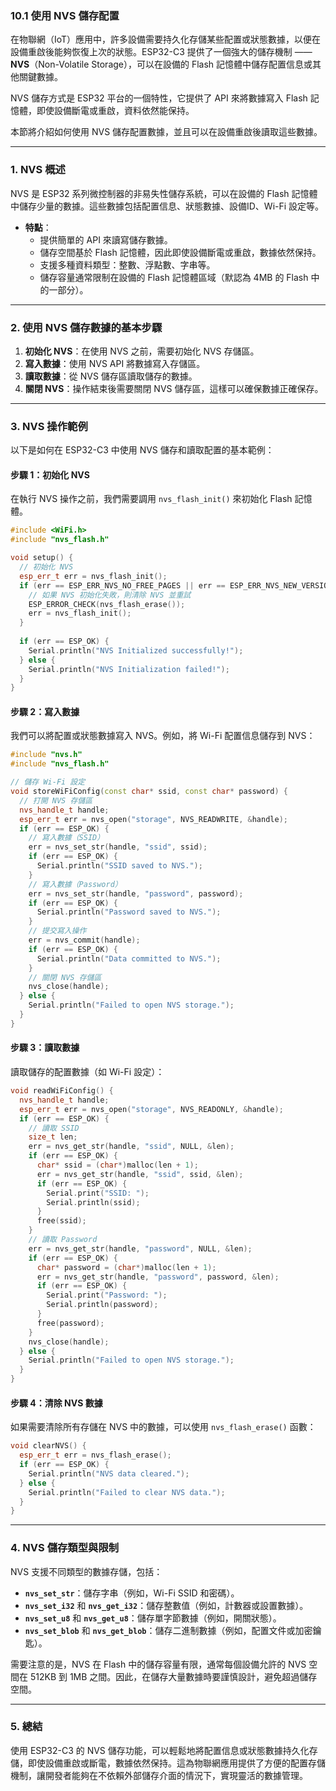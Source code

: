 ### 10.1 **使用 NVS 儲存配置**

在物聯網（IoT）應用中，許多設備需要持久化存儲某些配置或狀態數據，以便在設備重啟後能夠恢復上次的狀態。ESP32-C3 提供了一個強大的儲存機制 —— **NVS**（Non-Volatile Storage），可以在設備的 Flash 記憶體中儲存配置信息或其他關鍵數據。

NVS 儲存方式是 ESP32 平台的一個特性，它提供了 API 來將數據寫入 Flash 記憶體，即使設備斷電或重啟，資料依然能保持。

本節將介紹如何使用 NVS 儲存配置數據，並且可以在設備重啟後讀取這些數據。

---

### 1. **NVS 概述**

NVS 是 ESP32 系列微控制器的非易失性儲存系統，可以在設備的 Flash 記憶體中儲存少量的數據。這些數據包括配置信息、狀態數據、設備ID、Wi-Fi 設定等。

- **特點**：
  - 提供簡單的 API 來讀寫儲存數據。
  - 儲存空間基於 Flash 記憶體，因此即使設備斷電或重啟，數據依然保持。
  - 支援多種資料類型：整數、浮點數、字串等。
  - 儲存容量通常限制在設備的 Flash 記憶體區域（默認為 4MB 的 Flash 中的一部分）。

---

### 2. **使用 NVS 儲存數據的基本步驟**

1. **初始化 NVS**：在使用 NVS 之前，需要初始化 NVS 存儲區。
2. **寫入數據**：使用 NVS API 將數據寫入存儲區。
3. **讀取數據**：從 NVS 儲存區讀取儲存的數據。
4. **關閉 NVS**：操作結束後需要關閉 NVS 儲存區，這樣可以確保數據正確保存。

---

### 3. **NVS 操作範例**

以下是如何在 ESP32-C3 中使用 NVS 儲存和讀取配置的基本範例：

#### **步驟 1：初始化 NVS**

在執行 NVS 操作之前，我們需要調用 `nvs_flash_init()` 來初始化 Flash 記憶體。

```cpp
#include <WiFi.h>
#include "nvs_flash.h"

void setup() {
  // 初始化 NVS
  esp_err_t err = nvs_flash_init();
  if (err == ESP_ERR_NVS_NO_FREE_PAGES || err == ESP_ERR_NVS_NEW_VERSION_FOUND) {
    // 如果 NVS 初始化失敗，則清除 NVS 並重試
    ESP_ERROR_CHECK(nvs_flash_erase());
    err = nvs_flash_init();
  }
  
  if (err == ESP_OK) {
    Serial.println("NVS Initialized successfully!");
  } else {
    Serial.println("NVS Initialization failed!");
  }
}
```

#### **步驟 2：寫入數據**

我們可以將配置或狀態數據寫入 NVS。例如，將 Wi-Fi 配置信息儲存到 NVS：

```cpp
#include "nvs.h"
#include "nvs_flash.h"

// 儲存 Wi-Fi 設定
void storeWiFiConfig(const char* ssid, const char* password) {
  // 打開 NVS 存儲區
  nvs_handle_t handle;
  esp_err_t err = nvs_open("storage", NVS_READWRITE, &handle);
  if (err == ESP_OK) {
    // 寫入數據（SSID）
    err = nvs_set_str(handle, "ssid", ssid);
    if (err == ESP_OK) {
      Serial.println("SSID saved to NVS.");
    }
    // 寫入數據（Password）
    err = nvs_set_str(handle, "password", password);
    if (err == ESP_OK) {
      Serial.println("Password saved to NVS.");
    }
    // 提交寫入操作
    err = nvs_commit(handle);
    if (err == ESP_OK) {
      Serial.println("Data committed to NVS.");
    }
    // 關閉 NVS 存儲區
    nvs_close(handle);
  } else {
    Serial.println("Failed to open NVS storage.");
  }
}
```

#### **步驟 3：讀取數據**

讀取儲存的配置數據（如 Wi-Fi 設定）：

```cpp
void readWiFiConfig() {
  nvs_handle_t handle;
  esp_err_t err = nvs_open("storage", NVS_READONLY, &handle);
  if (err == ESP_OK) {
    // 讀取 SSID
    size_t len;
    err = nvs_get_str(handle, "ssid", NULL, &len);
    if (err == ESP_OK) {
      char* ssid = (char*)malloc(len + 1);
      err = nvs_get_str(handle, "ssid", ssid, &len);
      if (err == ESP_OK) {
        Serial.print("SSID: ");
        Serial.println(ssid);
      }
      free(ssid);
    }
    // 讀取 Password
    err = nvs_get_str(handle, "password", NULL, &len);
    if (err == ESP_OK) {
      char* password = (char*)malloc(len + 1);
      err = nvs_get_str(handle, "password", password, &len);
      if (err == ESP_OK) {
        Serial.print("Password: ");
        Serial.println(password);
      }
      free(password);
    }
    nvs_close(handle);
  } else {
    Serial.println("Failed to open NVS storage.");
  }
}
```

#### **步驟 4：清除 NVS 數據**

如果需要清除所有存儲在 NVS 中的數據，可以使用 `nvs_flash_erase()` 函數：

```cpp
void clearNVS() {
  esp_err_t err = nvs_flash_erase();
  if (err == ESP_OK) {
    Serial.println("NVS data cleared.");
  } else {
    Serial.println("Failed to clear NVS data.");
  }
}
```

---

### 4. **NVS 儲存類型與限制**

NVS 支援不同類型的數據存儲，包括：
- **`nvs_set_str`**：儲存字串（例如，Wi-Fi SSID 和密碼）。
- **`nvs_set_i32`** 和 **`nvs_get_i32`**：儲存整數值（例如，計數器或設置數據）。
- **`nvs_set_u8`** 和 **`nvs_get_u8`**：儲存單字節數據（例如，開關狀態）。
- **`nvs_set_blob`** 和 **`nvs_get_blob`**：儲存二進制數據（例如，配置文件或加密鑰匙）。

需要注意的是，NVS 在 Flash 中的儲存容量有限，通常每個設備允許的 NVS 空間在 512KB 到 1MB 之間。因此，在儲存大量數據時要謹慎設計，避免超過儲存空間。

---

### 5. **總結**

使用 ESP32-C3 的 NVS 儲存功能，可以輕鬆地將配置信息或狀態數據持久化存儲，即使設備重啟或斷電，數據依然保持。這為物聯網應用提供了方便的配置存儲機制，讓開發者能夠在不依賴外部儲存介面的情況下，實現靈活的數據管理。